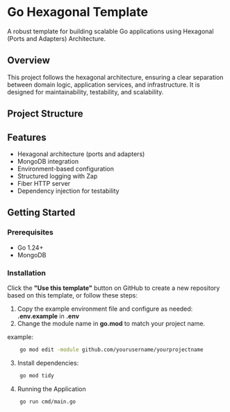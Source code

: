 # Go Hexagonal Template

A robust template for building scalable Go applications using Hexagonal (Ports and Adapters) Architecture.

## Overview

This project follows the hexagonal architecture, ensuring a clear separation between domain logic, application services, and infrastructure. It is designed for maintainability, testability, and scalability.

## Project Structure

## Features

- Hexagonal architecture (ports and adapters)
- MongoDB integration
- Environment-based configuration
- Structured logging with Zap
- Fiber HTTP server
- Dependency injection for testability

## Getting Started

### Prerequisites

- Go 1.24+
- MongoDB

### Installation

Click the **"Use this template"** button on GitHub to create a new repository based on this template, or follow these steps:


1. Copy the example environment file and configure as needed: **.env.example** in **.env**
2. Change the module name in **go.mod** to match your project name. <br>

example:
```sh
    go mod edit -module github.com/yourusername/yourprojectname
```

3. Install dependencies:

```sh
    go mod tidy
```


4. Running the Application

```sh
    go run cmd/main.go
```
